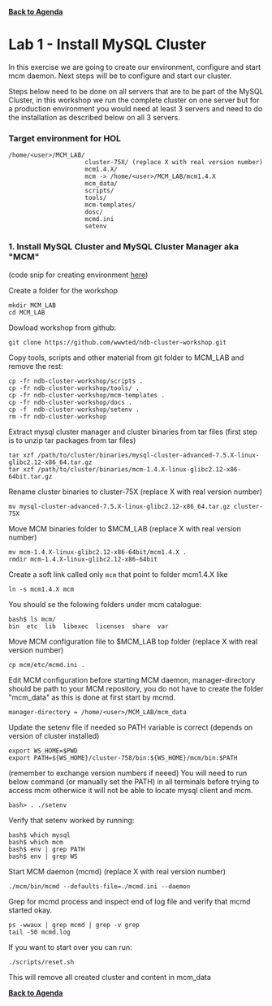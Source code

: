 **[Back to Agenda](./../README.md)**

# Lab 1 - Install MySQL Cluster

In this exercise we are going to create our environment, configure and start mcm daemon. Next steps will be to configure and start our cluster.

Steps below need to be done on all servers that are to be part of the MySQL Cluster, in this workshop we run the complete cluster on one server but for a production environment you would need at least 3 servers and need to do the installation as described below on all 3 servers.

### Target environment for HOL
```
/home/<user>/MCM_LAB/
                     cluster-75X/ (replace X with real version number)
                     mcm1.4.X/
                     mcm -> /home/<user>/MCM_LAB/mcm1.4.X
                     mcm_data/
                     scripts/
                     tools/
                     mcm-templates/
                     dosc/
                     mcmd.ini
                     setenv
```

### 1. Install MySQL Cluster and MySQL Cluster Manager aka "MCM"
(code snip for creating environment [here](https://gist.github.com/wwwted/62406be3a6863d28534e1dbf3249b396))

Create a folder for the workshop
```
mkdir MCM_LAB
cd MCM_LAB
```

Dowload workshop from github:
```
git clone https://github.com/wwwted/ndb-cluster-workshop.git
```

Copy tools, scripts and other material from git folder to MCM_LAB and remove the rest:
```
cp -fr ndb-cluster-workshop/scripts .
cp -fr ndb-cluster-workshop/tools/ .
cp -fr ndb-cluster-workshop/mcm-templates .
cp -fr ndb-cluster-workshop/docs .
cp -f  ndb-cluster-workshop/setenv .
rm -fr ndb-cluster-workshop
```

Extract mysql cluster manager and cluster binaries from tar files
(first step is to unzip tar packages from tar files)
```
tar xzf /path/to/cluster/binaries/mysql-cluster-advanced-7.5.X-linux-glibc2.12-x86_64.tar.gz
tar xzf /path/to/cluster/binaries/mcm-1.4.X-linux-glibc2.12-x86-64bit.tar.gz
```

Rename cluster binaries to cluster-75X (replace X with real version number)
```
mv mysql-cluster-advanced-7.5.X-linux-glibc2.12-x86_64.tar.gz cluster-75X
```

Move MCM binaries folder to $MCM_LAB (replace X with real version number)
```
mv mcm-1.4.X-linux-glibc2.12-x86-64bit/mcm1.4.X .
rmdir mcm-1.4.X-linux-glibc2.12-x86-64bit
```

Create a soft link called only `mcm` that point to folder mcm1.4.X like
```
ln -s mcm1.4.X mcm
```
You should se the folowing folders under mcm catalogue:
```
bash$ ls mcm/
bin  etc  lib  libexec  licenses  share  var
```

Move MCM configuration file to $MCM_LAB top folder (replace X with real version number)
```
cp mcm/etc/mcmd.ini .
```

Edit MCM configuration before starting MCM daemon, manager-directory should be path to your MCM repository, you do not have to create the folder "mcm_data" as this is done at first start by mcmd.
```
manager-directory = /home/<user>/MCM_LAB/mcm_data
```

Update the setenv file if needed so PATH variable is correct (depends on version of cluster installed)
```
export WS_HOME=$PWD
export PATH=${WS_HOME}/cluster-758/bin:${WS_HOME}/mcm/bin:$PATH
```
(remember to exchange version numbers if neeed) 
You will need to run below command (or manually set the PATH) in all terminals before trying to access mcm otherwice it will not be able to locate mysql client and mcm.
```
bash> . ./setenv
```

Verify that setenv worked by running:
```
bash$ which mysql
bash$ which mcm
bash$ env | grep PATH
bash$ env | grep WS
```

Start MCM daemon (mcmd) (replace X with real version number)
```
./mcm/bin/mcmd --defaults-file=./mcmd.ini --daemon
```

Grep for mcmd process and inspect end of log file and verify that mcmd started okay.
```
ps -wwaux | grep mcmd | grep -v grep
tail -50 mcmd.log
```

If you want to start over you can run:
```
./scripts/reset.sh
```
This will remove all created cluster and content in mcm_data

**[Back to Agenda](./../README.md)**
